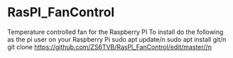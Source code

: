 # RasPI_FanControl
Temperature controlled fan for the Raspberry PI
To install do the following as the pi user on your Raspberry Pi
sudo apt update/n
sudo apt install git/n
git clone https://github.com/ZS6TVB/RasPI_FanControl/edit/master//n


